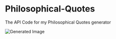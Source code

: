 # Philosophical-Quotes
The API Code for my Philosophical Quotes generator

![Generated Image](http://54.242.56.206:4000/generate_image?timestamp=<current_timestamp>)

